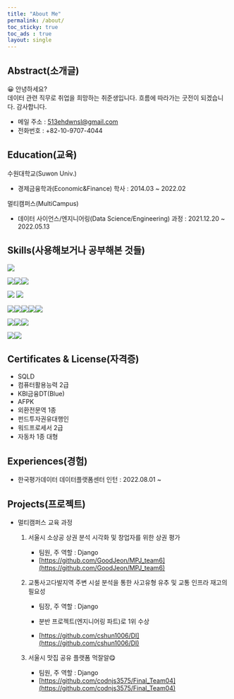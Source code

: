 ```yaml
---
title: "About Me"
permalink: /about/
toc_sticky: true
toc_ads : true
layout: single
---
```


## Abstract(소개글)

😀 안녕하세요?  
데이터 관련 직무로 취업을 희망하는 취준생입니다.
흐름에 따라가는 굿전이 되겠습니다. 감사합니다.

* 메일 주소 : 513ehdwnsl@gmail.com
* 전화번호 : +82-10-9707-4044




## Education(교육)

수원대학교(Suwon Univ.)   
- 경제금융학과(Economic&Finance) 학사 : 2014.03 ~ 2022.02   

멀티캠퍼스(MultiCampus)  
- 데이터 사이언스/엔지니어링(Data Science/Engineering) 과정 : 2021.12.20 ~ 2022.05.13

  

## Skills(사용해보거나 공부해본 것들)

<img src="https://img.shields.io/badge/Python-3776AB?style=flat-square&logo=python&logoColor=white">

<img src="https://img.shields.io/badge/MySQL-4479A1?style=flat-square&logo=mysql&logoColor=white"><img src="https://img.shields.io/badge/Oracle-F80000?style=flat-square&logo=oracle&logoColor=white"><img src="https://img.shields.io/badge/MongoDB-47A248?style=flat-square&logo=MongoDB&logoColor=white">

<img src="https://img.shields.io/badge/Amazon AWS-232f3e?style=flat-square&logo=amazon aws&logoColor=white">

<img src="https://img.shields.io/badge/Selenium-43b02a?style=flat-square&logo=selenium&logoColor=white">

<img src="https://img.shields.io/badge/Django-092e20?style=flat-square&logo=django&logoColor=white"><img src="https://img.shields.io/badge/HTML5-e34f26?style=flat-square&logo=html5&logoColor=white"><img src="https://img.shields.io/badge/CSS3-1572b6?style=flat-square&logo=css3&logoColor=white"><img src="https://img.shields.io/badge/JavaScript-F7df1e?style=flat-square&logo=Javascript&logoColor=black"><img src="https://img.shields.io/badge/Chart.js-Ff6384?style=flat-square&logo=chart.js&logoColor=white">

<img src="https://img.shields.io/badge/Hadoop-66ccff?style=flat-square&logo=apache hadoop&logoColor=black"><img src="https://img.shields.io/badge/PySpark-e25a1c?style=flat-square&logo=apache spark&logoColor=white"><img src="https://img.shields.io/badge/Ubuntu-e95420?style=flat-square&logo=ubuntu&logoColor=white">

<img src="https://img.shields.io/badge/ElasticSearch-005571?style=flat-square&logo=elasticsearch&logoColor=white"><img src="https://img.shields.io/badge/Logstash-005571?style=flat-square&logo=Logstash&logoColor=white">





## Certificates & License(자격증)
- SQLD
- 컴퓨터활용능력 2급
- KBI금융DT(Blue)
- AFPK
- 외환전문역 1종
- 펀드투자권유대행인
- 워드프로세서 2급
- 자동차 1종 대형



## Experiences(경험)
- 한국평가데이터 데이터플랫폼센터 인턴 : 2022.08.01 ~


## Projects(프로젝트)

* 멀티캠퍼스 교육 과정

  1. 서울시 소상공 상권 분석 시각화 및 창업자를 위한 상권 평가

     * 팀원, 주 역할 : Django

     - [https://github.com/GoodJeon/MPJ_team6](https://github.com/GoodJeon/MPJ_team6)

  2. 교통사고다발지역 주변 시설 분석을 통한 사고유형 유추 및 교통 인프라 재고의 필요성

     * 팀장, 주 역할 : Django
     * 분반 프로젝트(엔지니어링 파트)로 1위 수상

     * [https://github.com/cshun1006/DI](https://github.com/cshun1006/DI)

  3. 서울시 맛집 공유 플랫폼 먹잘알😋

     * 팀원, 주 역할 : Django

     - [https://github.com/codnjs3575/Final_Team04](https://github.com/codnjs3575/Final_Team04)